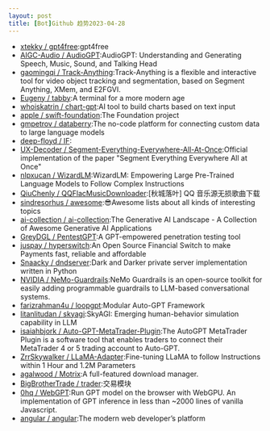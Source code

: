 ```yaml
---
layout: post
title: [Bot]Github 趋势2023-04-28
---
```


* [xtekky / gpt4free](https://github.com/xtekky/gpt4free):gpt4free
* [AIGC-Audio / AudioGPT](https://github.com/AIGC-Audio/AudioGPT):AudioGPT: Understanding and Generating Speech, Music, Sound, and Talking Head
* [gaomingqi / Track-Anything](https://github.com/gaomingqi/Track-Anything):Track-Anything is a flexible and interactive tool for video object tracking and segmentation, based on Segment Anything, XMem, and E2FGVI.
* [Eugeny / tabby](https://github.com/Eugeny/tabby):A terminal for a more modern age
* [whoiskatrin / chart-gpt](https://github.com/whoiskatrin/chart-gpt):AI tool to build charts based on text input
* [apple / swift-foundation](https://github.com/apple/swift-foundation):The Foundation project
* [gmpetrov / databerry](https://github.com/gmpetrov/databerry):The no-code platform for connecting custom data to large language models
* [deep-floyd / IF](https://github.com/deep-floyd/IF):
* [UX-Decoder / Segment-Everything-Everywhere-All-At-Once](https://github.com/UX-Decoder/Segment-Everything-Everywhere-All-At-Once):Official implementation of the paper "Segment Everything Everywhere All at Once"
* [nlpxucan / WizardLM](https://github.com/nlpxucan/WizardLM):WizardLM: Empowering Large Pre-Trained Language Models to Follow Complex Instructions
* [QiuChenly / QQFlacMusicDownloader](https://github.com/QiuChenly/QQFlacMusicDownloader):[秋城落叶] QQ 音乐源无损歌曲下载
* [sindresorhus / awesome](https://github.com/sindresorhus/awesome):😎Awesome lists about all kinds of interesting topics
* [ai-collection / ai-collection](https://github.com/ai-collection/ai-collection):The Generative AI Landscape - A Collection of Awesome Generative AI Applications
* [GreyDGL / PentestGPT](https://github.com/GreyDGL/PentestGPT):A GPT-empowered penetration testing tool
* [juspay / hyperswitch](https://github.com/juspay/hyperswitch):An Open Source Financial Switch to make Payments fast, reliable and affordable
* [Snaacky / dndserver](https://github.com/Snaacky/dndserver):Dark and Darker private server implementation written in Python
* [NVIDIA / NeMo-Guardrails](https://github.com/NVIDIA/NeMo-Guardrails):NeMo Guardrails is an open-source toolkit for easily adding programmable guardrails to LLM-based conversational systems.
* [farizrahman4u / loopgpt](https://github.com/farizrahman4u/loopgpt):Modular Auto-GPT Framework
* [litanlitudan / skyagi](https://github.com/litanlitudan/skyagi):SkyAGI: Emerging human-behavior simulation capability in LLM
* [isaiahbjork / Auto-GPT-MetaTrader-Plugin](https://github.com/isaiahbjork/Auto-GPT-MetaTrader-Plugin):The AutoGPT MetaTrader Plugin is a software tool that enables traders to connect their MetaTrader 4 or 5 trading account to Auto-GPT.
* [ZrrSkywalker / LLaMA-Adapter](https://github.com/ZrrSkywalker/LLaMA-Adapter):Fine-tuning LLaMA to follow Instructions within 1 Hour and 1.2M Parameters
* [agalwood / Motrix](https://github.com/agalwood/Motrix):A full-featured download manager.
* [BigBrotherTrade / trader](https://github.com/BigBrotherTrade/trader):交易模块
* [0hq / WebGPT](https://github.com/0hq/WebGPT):Run GPT model on the browser with WebGPU. An implementation of GPT inference in less than ~2000 lines of vanilla Javascript.
* [angular / angular](https://github.com/angular/angular):The modern web developer’s platform
